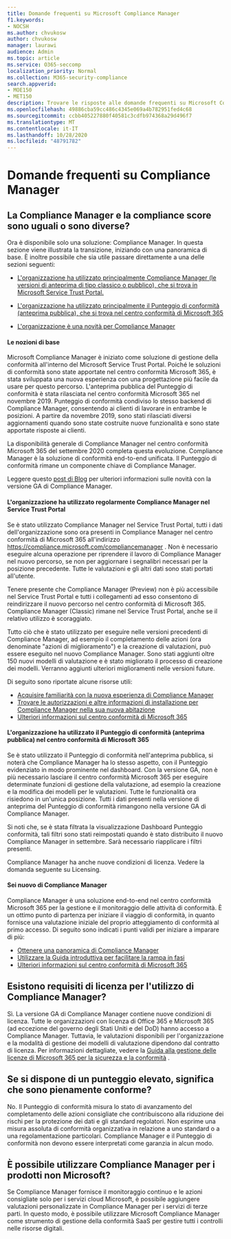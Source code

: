 ```yaml
---
title: Domande frequenti su Microsoft Compliance Manager
f1.keywords:
- NOCSH
ms.author: chvukosw
author: chvukosw
manager: laurawi
audience: Admin
ms.topic: article
ms.service: O365-seccomp
localization_priority: Normal
ms.collection: M365-security-compliance
search.appverid:
- MOE150
- MET150
description: Trovare le risposte alle domande frequenti su Microsoft Compliance Manager, che consente alle organizzazioni di semplificare e automatizzare le valutazioni dei rischi.
ms.openlocfilehash: 49886cba59cc486c4345e069a4b782951fed4c68
ms.sourcegitcommit: ccbb405227880f40581c3cdfb974368a29d496f7
ms.translationtype: MT
ms.contentlocale: it-IT
ms.lasthandoff: 10/28/2020
ms.locfileid: "48791782"
---
```

# <a name="compliance-manager-frequently-asked-questions"></a>Domande frequenti su Compliance Manager

## <a name="is-compliance-manager-and-compliance-score-the-same-thing-or-are-they-different"></a>La Compliance Manager e la compliance score sono uguali o sono diverse?

Ora è disponibile solo una soluzione: Compliance Manager. In questa sezione viene illustrata la transizione, iniziando con una panoramica di base. È inoltre possibile che sia utile passare direttamente a una delle sezioni seguenti:

- [L'organizzazione ha utilizzato principalmente Compliance Manager (le versioni di anteprima di tipo classico o pubblico), che si trova in Microsoft Service Trust Portal.](#your-organization-regularly-used-compliance-manager-in-the-service-trust-portal)

- [L'organizzazione ha utilizzato principalmente il Punteggio di conformità (anteprima pubblica), che si trova nel centro conformità di Microsoft 365](#your-organization-used-compliance-score-public-preview-in-the-microsoft-365-compliance-center)

- [L'organizzazione è una novità per Compliance Manager](#youre-new-to-compliance-manager
)
#### <a name="the-basics"></a>Le nozioni di base

Microsoft Compliance Manager è iniziato come soluzione di gestione della conformità all'interno del Microsoft Service Trust Portal.  Poiché le soluzioni di conformità sono state apportate nel centro conformità Microsoft 365, è stata sviluppata una nuova esperienza con una progettazione più facile da usare per questo percorso. L'anteprima pubblica del Punteggio di conformità è stata rilasciata nel centro conformità Microsoft 365 nel novembre 2019. Punteggio di conformità condiviso lo stesso backend di Compliance Manager, consentendo ai clienti di lavorare in entrambe le posizioni. A partire da novembre 2019, sono stati rilasciati diversi aggiornamenti quando sono state costruite nuove funzionalità e sono state apportate risposte ai clienti.

La disponibilità generale di Compliance Manager nel centro conformità Microsoft 365 del settembre 2020 completa questa evoluzione. Compliance Manager è la soluzione di conformità end-to-end unificata. Il Punteggio di conformità rimane un componente chiave di Compliance Manager.

Leggere questo [post di Blog](https://aka.ms/compliancemanager/GAblog) per ulteriori informazioni sulle novità con la versione GA di Compliance Manager.

#### <a name="your-organization-regularly-used-compliance-manager-in-the-service-trust-portal"></a>L'organizzazione ha utilizzato regolarmente Compliance Manager nel Service Trust Portal

Se è stato utilizzato Compliance Manager nel Service Trust Portal, tutti i dati dell'organizzazione sono ora presenti in Compliance Manager nel centro conformità di Microsoft 365 all'indirizzo https://compliance.microsoft.com/compliancemanager . Non è necessario eseguire alcuna operazione per riprendere il lavoro di Compliance Manager nel nuovo percorso, se non per aggiornare i segnalibri necessari per la posizione precedente. Tutte le valutazioni e gli altri dati sono stati portati all'utente.

Tenere presente che Compliance Manager (Preview) non è più accessibile nel Service Trust Portal e tutti i collegamenti ad esso consentono di reindirizzare il nuovo percorso nel centro conformità di Microsoft 365. Compliance Manager (Classic) rimane nel Service Trust Portal, anche se il relativo utilizzo è scoraggiato.

Tutto ciò che è stato utilizzato per eseguire nelle versioni precedenti di Compliance Manager, ad esempio il completamento delle azioni (ora denominate "azioni di miglioramento") e la creazione di valutazioni, può essere eseguito nel nuovo Compliance Manager. Sono stati aggiunti oltre 150 nuovi modelli di valutazione e è stato migliorato il processo di creazione dei modelli. Verranno aggiunti ulteriori miglioramenti nelle versioni future.

Di seguito sono riportate alcune risorse utili:

- [Acquisire familiarità con la nuova esperienza di Compliance Manager](compliance-manager-setup.md#understand-the-compliance-manager-dashboard)
- [Trovare le autorizzazioni e altre informazioni di installazione per Compliance Manager nella sua nuova abitazione](compliance-manager-setup.md#who-can-access-compliance-manager)
- [Ulteriori informazioni sul centro conformità di Microsoft 365](microsoft-365-compliance-center.md)

#### <a name="your-organization-used-compliance-score-public-preview-in-the-microsoft-365-compliance-center"></a>L'organizzazione ha utilizzato il Punteggio di conformità (anteprima pubblica) nel centro conformità di Microsoft 365

Se è stato utilizzato il Punteggio di conformità nell'anteprima pubblica, si noterà che Compliance Manager ha lo stesso aspetto, con il Punteggio evidenziato in modo prominente nel dashboard. Con la versione GA, non è più necessario lasciare il centro conformità Microsoft 365 per eseguire determinate funzioni di gestione della valutazione, ad esempio la creazione e la modifica dei modelli per le valutazioni. Tutte le funzionalità ora risiedono in un'unica posizione. Tutti i dati presenti nella versione di anteprima del Punteggio di conformità rimangono nella versione GA di Compliance Manager.

Si noti che, se è stata filtrata la visualizzazione Dashboard Punteggio conformità, tali filtri sono stati reimpostati quando è stato distribuito il nuovo Compliance Manager in settembre. Sarà necessario riapplicare i filtri presenti.

Compliance Manager ha anche nuove condizioni di licenza. Vedere la domanda seguente su Licensing.

#### <a name="youre-new-to-compliance-manager"></a>Sei nuovo di Compliance Manager

Compliance Manager è una soluzione end-to-end nel centro conformità Microsoft 365 per la gestione e il monitoraggio delle attività di conformità. È un ottimo punto di partenza per iniziare il viaggio di conformità, in quanto fornisce una valutazione iniziale del proprio atteggiamento di conformità al primo accesso. Di seguito sono indicati i punti validi per iniziare a imparare di più:

- [Ottenere una panoramica di Compliance Manager](compliance-manager.md)
- [Utilizzare la Guida introduttiva per facilitare la rampa in fasi](compliance-manager-quickstart.md)
- [Ulteriori informazioni sul centro conformità di Microsoft 365](microsoft-365-compliance-center.md)

## <a name="are-there-licensing-requirements-for-using-compliance-manager"></a>Esistono requisiti di licenza per l'utilizzo di Compliance Manager?

Sì. La versione GA di Compliance Manager contiene nuove condizioni di licenza. Tutte le organizzazioni con licenza di Office 365 e Microsoft 365 (ad eccezione del governo degli Stati Uniti e del DoD) hanno accesso a Compliance Manager. Tuttavia, le valutazioni disponibili per l'organizzazione e la modalità di gestione dei modelli di valutazione dipendono dal contratto di licenza. Per informazioni dettagliate, vedere la [Guida alla gestione delle licenze di Microsoft 365 per la sicurezza e la conformità](https://go.microsoft.com/fwlink/?linkid=2132371) .

## <a name="if-i-have-a-high-score-does-it-mean-im-fully-compliant"></a>Se si dispone di un punteggio elevato, significa che sono pienamente conforme?

No. Il Punteggio di conformità misura lo stato di avanzamento del completamento delle azioni consigliate che contribuiscono alla riduzione dei rischi per la protezione dei dati e gli standard regolatori. Non esprime una misura assoluta di conformità organizzativa in relazione a uno standard o a una regolamentazione particolari. Compliance Manager e il Punteggio di conformità non devono essere interpretati come garanzia in alcun modo.

## <a name="can-i-use-compliance-manager-for-non-microsoft-products"></a>È possibile utilizzare Compliance Manager per i prodotti non Microsoft?

Se Compliance Manager fornisce il monitoraggio continuo e le azioni consigliate solo per i servizi cloud Microsoft, è possibile aggiungere valutazioni personalizzate in Compliance Manager per i servizi di terze parti. In questo modo, è possibile utilizzare Microsoft Compliance Manager come strumento di gestione della conformità SaaS per gestire tutti i controlli nelle risorse digitali.